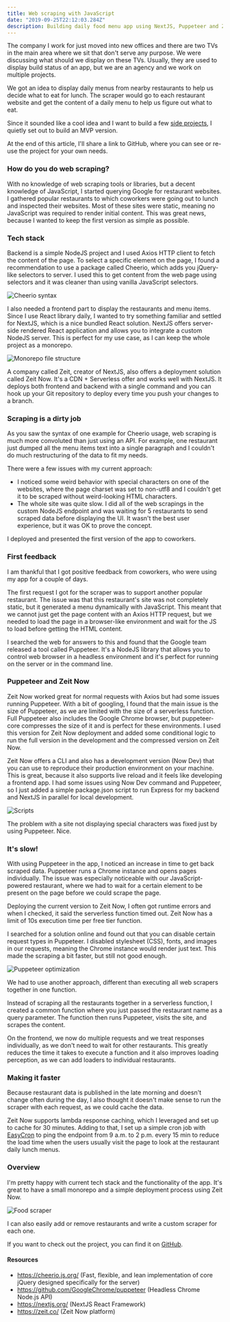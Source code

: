 ```yaml
---
title: Web scraping with JavaScript
date: "2019-09-25T22:12:03.284Z"
description: Building daily food menu app using NextJS, Puppeteer and Zeit Now.
---
```


The company I work for just moved into new offices and there are two TVs in the main area where we sit that don't serve any purpose. We were discussing what should we display on these TVs. Usually, they are used to display build status of an app, but we are an agency and we work on multiple projects.

We got an idea to display daily menus from nearby restaurants to help us decide what to eat for lunch. The scraper would go to each restaurant website and get the content of a daily menu to help us figure out what to eat.

Since it sounded like a cool idea and I want to build a few [side projects](https://janez.tech/blog/side-projects/), I quietly set out to build an MVP version.

At the end of this article, I'll share a link to GitHub, where you can see or re-use the project for your own needs.

### How do you do web scraping?

With no knowledge of web scraping tools or libraries, but a decent knowledge of JavaScript, I started querying Google for restaurant websites. I gathered popular restaurants to which coworkers were going out to lunch and inspected their websites. Most of these sites were static, meaning no JavaScript was required to render initial content. This was great news, because I wanted to keep the first version as simple as possible.

### Tech stack

Backend is a simple NodeJS project and I used Axios HTTP client to fetch the content of the page. To select a specific element on the page, I found a recommendation to use a package called Cheerio, which adds you jQuery-like selectors to server. I used this to get content from the web page using selectors and it was cleaner than using vanilla JavaScript selectors.

![Cheerio syntax](./cheerio.png)

I also needed a frontend part to display the restaurants and menu items. Since I use React library daily, I wanted to try something familiar and settled for NextJS, which is a nice bundled React solution. NextJS offers server-side rendered React application and allows you to integrate a custom NodeJS server. This is perfect for my use case, as I can keep the whole project as a monorepo.

![Monorepo file structure](./file-structure.png)

A company called Zeit, creator of NextJS, also offers a deployment solution called Zeit Now. It's a CDN + Serverless offer and works well with NextJS. It deploys both frontend and backend with a single command and you can hook up your Git repository to deploy every time you push your changes to a branch.

### Scraping is a dirty job

As you saw the syntax of one example for Cheerio usage, web scraping is much more convoluted than just using an API. For example, one restaurant just dumped all the menu items text into a single paragraph and I couldn't do much restructuring of the data to fit my needs.

There were a few issues with my current approach:

- I noticed some weird behavior with special characters on one of the websites, where the page charset was set to non-utf8 and I couldn't get it to be scraped without weird-looking HTML characters.
- The whole site was quite slow. I did all of the web scrapings in the custom NodeJS endpoint and was waiting for 5 restaurants to send scraped data before displaying the UI. It wasn't the best user experience, but it was OK to prove the concept.

I deployed and presented the first version of the app to coworkers.

### First feedback

I am thankful that I got positive feedback from coworkers, who were using my app for a couple of days.

The first request I got for the scraper was to support another popular restaurant. The issue was that this restaurant's site was not completely static, but it generated a menu dynamically with JavaScript. This meant that we cannot just get the page content with an Axios HTTP request, but we needed to load the page in a browser-like environment and wait for the JS to load before getting the HTML content.

I searched the web for answers to this and found that the Google team released a tool called Puppeteer. It's a NodeJS library that allows you to control web browser in a headless environment and it's perfect for running on the server or in the command line.

### Puppeteer and Zeit Now

Zeit Now worked great for normal requests with Axios but had some issues running Puppeteer. With a bit of googling, I found that the main issue is the size of Puppeteer, as we are limited with the size of a serverless function. Full Puppeteer also includes the Google Chrome browser, but puppeteer-core compresses the size of it and is perfect for these environments. I used this version for Zeit Now deployment and added some conditional logic to run the full version in the development and the compressed version on Zeit Now.

Zeit Now offers a CLI and also has a development version (Now Dev) that you can use to reproduce their production environment on your machine. This is great, because it also supports live reload and it feels like developing a frontend app. I had some issues using Now Dev command and Puppeteer, so I just added a simple package.json script to run Express for my backend and NextJS in parallel for local development.

![Scripts](./package-json.png)

The problem with a site not displaying special characters was fixed just by using Puppeteer. Nice.

### It's slow!

With using Puppeteer in the app, I noticed an increase in time to get back scraped data. Puppeteer runs a Chrome instance and opens pages individually. The issue was especially noticeable with our JavaScript-powered restaurant, where we had to wait for a certain element to be present on the page before we could scrape the page.

Deploying the current version to Zeit Now, I often got runtime errors and when I checked, it said the serverless function timed out. Zeit Now has a limit of 10s execution time per free tier function.

I searched for a solution online and found out that you can disable certain request types in Puppeteer. I disabled stylesheet (CSS), fonts, and images in our requests, meaning the Chrome instance would render just text. This made the scraping a bit faster, but still not good enough.

![Puppeteer optimization](./puppeteer-optimization.png)

We had to use another approach, different than executing all web scrapers together in one function.

Instead of scraping all the restaurants together in a serverless function, I created a common function where you just passed the restaurant name as a query parameter. The function then runs Puppeteer, visits the site, and scrapes the content.

On the frontend, we now do multiple requests and we treat responses individually, as we don't need to wait for other restaurants. This greatly reduces the time it takes to execute a function and it also improves loading perception, as we can add loaders to individual restaurants.

### Making it faster

Because restaurant data is published in the late morning and doesn't change often during the day, I also thought it doesn't make sense to run the scraper with each request, as we could cache the data.

Zeit Now supports lambda response caching, which I leveraged and set up to cache for 30 minutes. Adding to that, I set up a simple cron job with [EasyCron](https://www.easycron.com) to ping the endpoint from 9 a.m. to 2 p.m. every 15 min to reduce the load time when the users usually visit the page to look at the restaurant daily lunch menus.

### Overview

I'm pretty happy with current tech stack and the functionality of the app. It's great to have a small monorepo and a simple deployment process using Zeit Now.

![Food scraper](./food-scraper.png)

I can also easily add or remove restaurants and write a custom scraper for each one.

If you want to check out the project, you can find it on [GitHub](https://github.com/jamzi/food-scraper).

#### Resources

- https://cheerio.js.org/ (Fast, flexible, and lean implementation of core jQuery designed specifically for the server)
- https://github.com/GoogleChrome/puppeteer (Headless Chrome Node.js API)
- https://nextjs.org/ (NextJS React Framework)
- https://zeit.co/ (Zeit Now platform)
